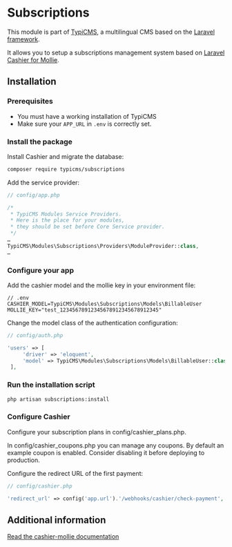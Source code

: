 # Subscriptions

This module is part of [TypiCMS](https://github.com/TypiCMS/Base), a multilingual CMS based on the [Laravel framework](https://github.com/laravel/framework).

It allows you to setup a subscriptions management system based on [Laravel Cashier for Mollie](https://github.com/laravel/cashier-mollie).

## Installation

### Prerequisites

- You must have a working installation of TypiCMS
- Make sure your `APP_URL` in `.env` is correctly set.

### Install the package

Install Cashier and migrate the database:

```bash
composer require typicms/subscriptions
```

Add the service provider:

```php
// config/app.php

/*
 * TypiCMS Modules Service Providers.
 * Here is the place for your modules,
 * they should be set before Core Service provider.
 */
…
TypiCMS\Modules\Subscriptions\Providers\ModuleProvider::class,
…
```

### Configure your app

Add the cashier model and the mollie key in your environment file:

```
// .env
CASHIER_MODEL=TypiCMS\Modules\Subscriptions\Models\BillableUser
MOLLIE_KEY="test_12345678912345678912345678912345"
```

Change the model class of the authentication configuration:
```php
// config/auth.php

'users' => [
     'driver' => 'eloquent',
     'model' => TypiCMS\Modules\Subscriptions\Models\BillableUser::class,
 ],
```

### Run the installation script

```bash
php artisan subscriptions:install
```

### Configure Cashier

Configure your subscription plans in config/cashier_plans.php.

In config/cashier_coupons.php you can manage any coupons. By default an example coupon is enabled. Consider disabling it before deploying to production.

Configure the redirect URL of the first payment:
```php
// config/cashier.php

'redirect_url' => config('app.url').'/webhooks/cashier/check-payment',
```

## Additional information
[Read the cashier-mollie documentation](https://github.com/laravel/cashier-mollie)
